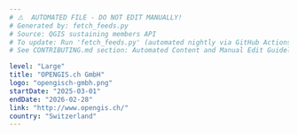 ```yaml
---
# ⚠️  AUTOMATED FILE - DO NOT EDIT MANUALLY!
# Generated by: fetch_feeds.py
# Source: QGIS sustaining members API
# To update: Run 'fetch_feeds.py' (automated nightly via GitHub Actions)
# See CONTRIBUTING.md section: Automated Content and Manual Edit Guidelines

level: "Large"
title: "OPENGIS.ch GmbH"
logo: "opengisch-gmbh.png"
startDate: "2025-03-01"
endDate: "2026-02-28"
link: "http://www.opengis.ch/"
country: "Switzerland"
---
```

